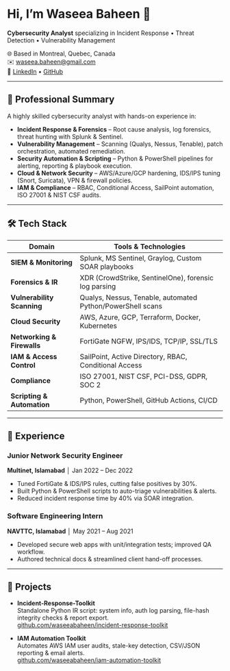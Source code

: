 
# Hi, I’m Waseea Baheen 👋

**Cybersecurity Analyst** specializing in Incident Response • Threat Detection • Vulnerability Management

🌐 Based in Montreal, Quebec, Canada  
✉️ waseea.baheen@gmail.com  
🔗 [LinkedIn](https://www.linkedin.com/in/waseeabaheen) • [GitHub](https://github.com/waseeabaheen)  

---

## 🔎 Professional Summary

A highly skilled cybersecurity analyst with hands-on experience in:

- **Incident Response & Forensics** – Root cause analysis, log forensics, threat hunting with Splunk & Sentinel.  
- **Vulnerability Management** – Scanning (Qualys, Nessus, Tenable), patch orchestration, automated remediation.  
- **Security Automation & Scripting** – Python & PowerShell pipelines for alerting, reporting & playbook execution.  
- **Cloud & Network Security** – AWS/Azure/GCP hardening, IDS/IPS tuning (Snort, Suricata), VPN & firewall policies.  
- **IAM & Compliance** – RBAC, Conditional Access, SailPoint automation, ISO 27001 & NIST CSF audits.  

---

## 🛠 Tech Stack

| Domain                     | Tools & Technologies                                       |
| -------------------------- | ---------------------------------------------------------- |
| **SIEM & Monitoring**      | Splunk, MS Sentinel, Graylog, Custom SOAR playbooks         |
| **Forensics & IR**         | XDR (CrowdStrike, SentinelOne), forensic log parsing       |
| **Vulnerability Scanning** | Qualys, Nessus, Tenable, automated Python/PowerShell scans |
| **Cloud Security**         | AWS, Azure, GCP, Terraform, Docker, Kubernetes             |
| **Networking & Firewalls** | FortiGate NGFW, IPS/IDS, TCP/IP, SSL/TLS                   |
| **IAM & Access Control**   | SailPoint, Active Directory, RBAC, Conditional Access      |
| **Compliance**             | ISO 27001, NIST CSF, PCI-DSS, GDPR, SOC 2                  |
| **Scripting & Automation** | Python, PowerShell, GitHub Actions, CI/CD                  |

---

## 💼 Experience

### **Junior Network Security Engineer**  
**Multinet, Islamabad**  │ Jan 2022 – Dec 2022  
- Tuned FortiGate & IDS/IPS rules, cutting false positives by 30%.  
- Built Python & PowerShell scripts to auto-triage vulnerabilities & alerts.  
- Reduced incident response time by 40% via SOAR integration.

### **Software Engineering Intern**  
**NAVTTC, Islamabad**  │ May 2021 – Aug 2021  
- Developed secure web apps with unit/integration tests; improved QA workflow.  
- Authored technical docs & streamlined client hand-off processes.

---

## 📂 Projects

- **Incident-Response-Toolkit**  
  Standalone Python IR script: system info, auth log parsing, file-hash integrity checks & report export.  
  [github.com/waseeabaheen/incident-response-toolkit](https://github.com/waseeabaheen/incident-response-toolkit)

- **IAM Automation Toolkit**  
  Automates AWS IAM user audits, stale-key detection, CSV/JSON reporting & email alerts.  
  [github.com/waseeabaheen/iam-automation-toolkit](https://github.com/waseeabaheen/iam-automation-toolkit)
